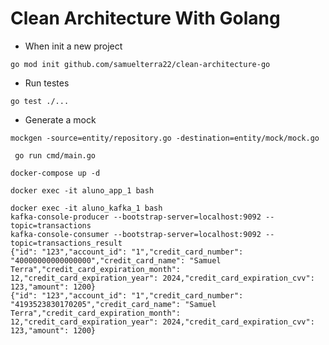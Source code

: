 # Clean Architecture With Golang

- When init a new project
```shell
go mod init github.com/samuelterra22/clean-architecture-go
```

- Run testes
```shell
go test ./...
```

- Generate a mock
```shell
mockgen -source=entity/repository.go -destination=entity/mock/mock.go
```

```shell
 go run cmd/main.go 
```

```shell
docker-compose up -d
```

```shell
docker exec -it aluno_app_1 bash
```

```shell
docker exec -it aluno_kafka_1 bash 
kafka-console-producer --bootstrap-server=localhost:9092 --topic=transactions
kafka-console-consumer --bootstrap-server=localhost:9092 --topic=transactions_result
{"id": "123","account_id": "1","credit_card_number": "40000000000000000","credit_card_name": "Samuel Terra","credit_card_expiration_month": 12,"credit_card_expiration_year": 2024,"credit_card_expiration_cvv": 123,"amount": 1200}
{"id": "123","account_id": "1","credit_card_number": "4193523830170205","credit_card_name": "Samuel Terra","credit_card_expiration_month": 12,"credit_card_expiration_year": 2024,"credit_card_expiration_cvv": 123,"amount": 1200}
```